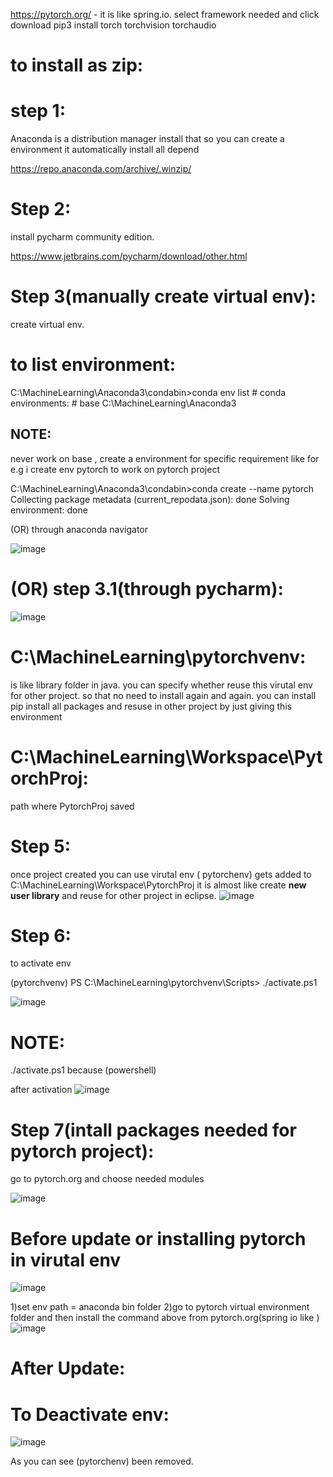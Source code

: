 
https://pytorch.org/ - it is like spring.io. select framework needed and click download
pip3 install torch torchvision torchaudio


to install as zip:
===================

step 1:
========

 Anaconda is a distribution manager install that so you can create a environment it 
 automatically install all depend 

https://repo.anaconda.com/archive/.winzip/

Step 2:
=======

install pycharm community edition.
 
 https://www.jetbrains.com/pycharm/download/other.html

Step 3(manually create virtual env):
===================================

create virtual env.

to list environment:
=====================
C:\MachineLearning\Anaconda3\condabin>conda env list
      # conda environments:
      #
      base                     C:\MachineLearning\Anaconda3


NOTE:
-----

never work on base , create a environment for specific requirement like for e.g i create env pytorch to
work on pytorch project

C:\MachineLearning\Anaconda3\condabin>conda create --name pytorch
Collecting package metadata (current_repodata.json): done
Solving environment: done


(OR) through anaconda navigator


![image](https://github.com/user-attachments/assets/8ac87c05-9d30-49b8-b65a-55c6960cd9f6)

(OR)
step 3.1(through pycharm):
=============================


![image](https://github.com/user-attachments/assets/cb5f5c24-1cc5-442d-9afb-1a0e60dc9819)


   C:\MachineLearning\pytorchvenv:
   ==============================
   
   is like library folder in java. you can specify whether reuse 
   this virutal env for other project. so that no need to install again and again.
   you can install pip install all packages and resuse in other project by just giving this environment
   
   C:\MachineLearning\Workspace\PytorchProj:
   =========================================
   path where  PytorchProj  saved

Step 5:
=======
once project created you can use virutal env ( pytorchenv) gets added to C:\MachineLearning\Workspace\PytorchProj
it is almost like create **new user library**  and reuse for other project in eclipse.
![image](https://github.com/user-attachments/assets/ea549d1f-e796-4ef5-bf30-7d066190dcf6)

Step 6:
=======
to activate env

  (pytorchvenv) PS C:\MachineLearning\pytorchvenv\Scripts> ./activate.ps1

![image](https://github.com/user-attachments/assets/f75c4af1-ee9d-49d3-bba1-f001d680dc56)

NOTE:
=====

./activate.ps1 because (powershell)

after activation
![image](https://github.com/user-attachments/assets/17ee90ed-4077-4f1f-92d8-a29199c591c6)



Step 7(intall packages needed for pytorch project):
=====================================================

go to pytorch.org and choose needed modules 

![image](https://github.com/user-attachments/assets/c6bf8f7c-e9ad-408e-9ea0-e971a9a7c18f)

Before update or installing pytorch in virutal env
==================================================

![image](https://github.com/user-attachments/assets/9448a011-d9d8-47bf-b01f-6893df7dbf04)


1)set env path = anaconda bin folder 
2)go to pytorch virtual environment folder and then install the command above from pytorch.org(spring io like )
  ![image](https://github.com/user-attachments/assets/fefd156c-6654-499c-b551-232fc81ac27d)

After Update:
=============


 
To Deactivate env:
==================


![image](https://github.com/user-attachments/assets/6fd5369a-84ce-4789-a40c-92b8e63ec845)

As you can see (pytorchenv) been removed.


